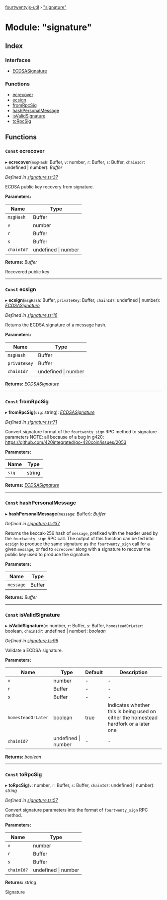 [fourtwentyjs-util](../README.md) › ["signature"](_signature_.md)

# Module: "signature"

## Index

### Interfaces

* [ECDSASignature](../interfaces/_signature_.ecdsasignature.md)

### Functions

* [ecrecover](_signature_.md#const-ecrecover)
* [ecsign](_signature_.md#const-ecsign)
* [fromRpcSig](_signature_.md#const-fromrpcsig)
* [hashPersonalMessage](_signature_.md#const-hashpersonalmessage)
* [isValidSignature](_signature_.md#const-isvalidsignature)
* [toRpcSig](_signature_.md#const-torpcsig)

## Functions

### `Const` ecrecover

▸ **ecrecover**(`msgHash`: Buffer, `v`: number, `r`: Buffer, `s`: Buffer, `chainId?`: undefined | number): *Buffer*

*Defined in [signature.ts:37](https://github.com/420integrated/fourtwentyjs-util/blob/master/src/signature.ts#L37)*

ECDSA public key recovery from signature.

**Parameters:**

Name | Type |
------ | ------ |
`msgHash` | Buffer |
`v` | number |
`r` | Buffer |
`s` | Buffer |
`chainId?` | undefined &#124; number |

**Returns:** *Buffer*

Recovered public key

___

### `Const` ecsign

▸ **ecsign**(`msgHash`: Buffer, `privateKey`: Buffer, `chainId?`: undefined | number): *[ECDSASignature](../interfaces/_signature_.ecdsasignature.md)*

*Defined in [signature.ts:16](https://github.com/420integrated/fourtwentyjs-util/blob/master/src/signature.ts#L16)*

Returns the ECDSA signature of a message hash.

**Parameters:**

Name | Type |
------ | ------ |
`msgHash` | Buffer |
`privateKey` | Buffer |
`chainId?` | undefined &#124; number |

**Returns:** *[ECDSASignature](../interfaces/_signature_.ecdsasignature.md)*

___

### `Const` fromRpcSig

▸ **fromRpcSig**(`sig`: string): *[ECDSASignature](../interfaces/_signature_.ecdsasignature.md)*

*Defined in [signature.ts:71](https://github.com/420integrated/fourtwentyjs-util/blob/master/src/signature.ts#L71)*

Convert signature format of the `fourtwenty_sign` RPC method to signature parameters
NOTE: all because of a bug in g420: https://github.com/420integrated/go-420coin/issues/2053

**Parameters:**

Name | Type |
------ | ------ |
`sig` | string |

**Returns:** *[ECDSASignature](../interfaces/_signature_.ecdsasignature.md)*

___

### `Const` hashPersonalMessage

▸ **hashPersonalMessage**(`message`: Buffer): *Buffer*

*Defined in [signature.ts:137](https://github.com/420integrated/fourtwentyjs-util/blob/master/src/signature.ts#L137)*

Returns the keccak-256 hash of `message`, prefixed with the header used by the `fourtwenty_sign` RPC call.
The output of this function can be fed into `ecsign` to produce the same signature as the `fourtwenty_sign`
call for a given `message`, or fed to `ecrecover` along with a signature to recover the public key
used to produce the signature.

**Parameters:**

Name | Type |
------ | ------ |
`message` | Buffer |

**Returns:** *Buffer*

___

### `Const` isValidSignature

▸ **isValidSignature**(`v`: number, `r`: Buffer, `s`: Buffer, `homesteadOrLater`: boolean, `chainId?`: undefined | number): *boolean*

*Defined in [signature.ts:96](https://github.com/420integrated/fourtwentyjs-util/blob/master/src/signature.ts#L96)*

Validate a ECDSA signature.

**Parameters:**

Name | Type | Default | Description |
------ | ------ | ------ | ------ |
`v` | number | - | - |
`r` | Buffer | - | - |
`s` | Buffer | - | - |
`homesteadOrLater` | boolean | true | Indicates whether this is being used on either the homestead hardfork or a later one  |
`chainId?` | undefined &#124; number | - | - |

**Returns:** *boolean*

___

### `Const` toRpcSig

▸ **toRpcSig**(`v`: number, `r`: Buffer, `s`: Buffer, `chainId?`: undefined | number): *string*

*Defined in [signature.ts:57](https://github.com/420integrated/fourtwentyjs-util/blob/master/src/signature.ts#L57)*

Convert signature parameters into the format of `fourtwenty_sign` RPC method.

**Parameters:**

Name | Type |
------ | ------ |
`v` | number |
`r` | Buffer |
`s` | Buffer |
`chainId?` | undefined &#124; number |

**Returns:** *string*

Signature
